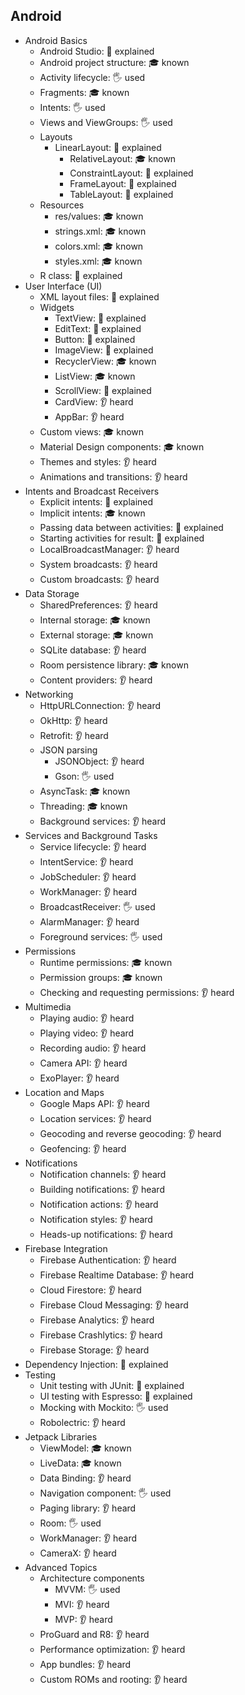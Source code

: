 ## Android

- Android Basics 
  - Android Studio: 🙋 explained
  - Android project structure: 🎓 known
  - Activity lifecycle: 🖐️ used
  - Fragments: 🎓 known
  - Intents: 🖐️ used
  - Views and ViewGroups: 🖐️ used
  - Layouts
    - LinearLayout: 🙋 explained
		- RelativeLayout: 🎓 known
		- ConstraintLayout: 🙋 explained
		- FrameLayout: 🙋 explained
		- TableLayout: 🙋 explained
  - Resources
    - res/values: 🎓 known
    - strings.xml: 🎓 known
    - colors.xml: 🎓 known
    - styles.xml: 🎓 known
  - R class: 🙋 explained
- User Interface (UI)
  - XML layout files: 🙋 explained
  - Widgets
    - TextView: 🙋 explained
    - EditText: 🙋 explained
    - Button: 🙋 explained
    - ImageView: 🙋 explained
    - RecyclerView: 🎓 known
    - ListView: 🎓 known
    - ScrollView: 🙋 explained
    - CardView: 👂 heard
    - AppBar: 👂 heard
  - Custom views: 🎓 known
  - Material Design components: 🎓 known
  - Themes and styles: 👂 heard
  - Animations and transitions: 👂 heard
- Intents and Broadcast Receivers
  - Explicit intents: 🙋 explained
  - Implicit intents: 🎓 known
  - Passing data between activities: 🙋 explained
  - Starting activities for result: 🙋 explained
  - LocalBroadcastManager: 👂 heard
  - System broadcasts: 👂 heard
  - Custom broadcasts: 👂 heard
- Data Storage
  - SharedPreferences: 👂 heard
  - Internal storage: 🎓 known
  - External storage: 🎓 known
  - SQLite database: 👂 heard
  - Room persistence library: 🎓 known
  - Content providers: 👂 heard
- Networking
  - HttpURLConnection: 👂 heard
  - OkHttp: 👂 heard
  - Retrofit: 👂 heard
  - JSON parsing
    - JSONObject: 👂 heard
    - Gson: 🖐️ used
  - AsyncTask: 🎓 known
  - Threading: 🎓 known
  - Background services: 👂 heard
- Services and Background Tasks
  - Service lifecycle: 👂 heard
  - IntentService: 👂 heard
  - JobScheduler: 👂 heard
  - WorkManager: 👂 heard
  - BroadcastReceiver: 🖐️ used
  - AlarmManager: 👂 heard
  - Foreground services: 🖐️ used
- Permissions
  - Runtime permissions: 🎓 known
  - Permission groups: 🎓 known
  - Checking and requesting permissions: 👂 heard
- Multimedia
  - Playing audio: 👂 heard
  - Playing video: 👂 heard
  - Recording audio: 👂 heard
  - Camera API: 👂 heard
  - ExoPlayer: 👂 heard
- Location and Maps
  - Google Maps API: 👂 heard
  - Location services: 👂 heard
  - Geocoding and reverse geocoding: 👂 heard
  - Geofencing: 👂 heard
- Notifications
  - Notification channels: 👂 heard
  - Building notifications: 👂 heard
  - Notification actions: 👂 heard
  - Notification styles: 👂 heard
  - Heads-up notifications: 👂 heard
- Firebase Integration
  - Firebase Authentication: 👂 heard
  - Firebase Realtime Database: 👂 heard
  - Cloud Firestore: 👂 heard
  - Firebase Cloud Messaging: 👂 heard
  - Firebase Analytics: 👂 heard
  - Firebase Crashlytics: 👂 heard
  - Firebase Storage: 👂 heard
- Dependency Injection: 🙋 explained
- Testing
  - Unit testing with JUnit: 🙋 explained
  - UI testing with Espresso: 🙋 explained
  - Mocking with Mockito: 🖐️ used
  - Robolectric: 👂 heard
- Jetpack Libraries
  - ViewModel: 🎓 known
  - LiveData: 🎓 known
  - Data Binding: 👂 heard
  - Navigation component: 🖐️ used
  - Paging library: 👂 heard
  - Room: 🖐️ used
  - WorkManager: 👂 heard
  - CameraX: 👂 heard
- Advanced Topics
  - Architecture components
    - MVVM: 🖐️ used
    - MVI: 👂 heard
    - MVP: 👂 heard
  - ProGuard and R8: 👂 heard
  - Performance optimization: 👂 heard
  - App bundles: 👂 heard
  - Custom ROMs and rooting: 👂 heard
